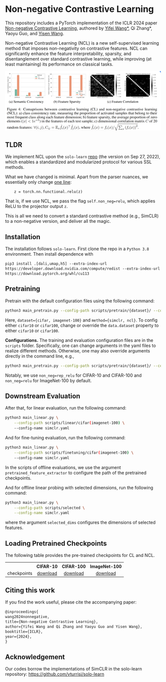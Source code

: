 # Non-negative Contrastive Learning


This repository includes a PyTorch implementation of the ICLR 2024 paper [Non-negative Contrastive Learning](https://arxiv.org/pdf/2403.12459), authored by  [Yifei Wang*](https://yifeiwang77.com/), Qi Zhang*, Yaoyu Guo, and [Yisen Wang](https://yisenwang.github.io/).


Non-negative Contrastive Learning (NCL) is a new self-supervised learning method that imposes non-negativity on contrastive features. NCL can significantly enhance the feature interpretability, sparsity, and disentanglement over standard contrastive learning, while improving (at least maintaining) its performance on classical tasks.


![image](img1.png)


## TLDR

We implement NCL upon the ```solo-learn``` [repo](https://github.com/vturrisi/solo-learn) (the version on Sep 27, 2022), which enables a standardized and modularized protocol for various SSL methods.

What we have changed is minimal. Apart from the parser nuances, we essentially only change [one line](https://github.com/PKU-ML/non_neg/blob/main/solo/methods/simclr.py#L174):

```
    z = torch.nn.functional.relu(z)
```
That is, if we use NCL, we pass the flag ```self.non_neg=relu```, which applies ReLU to the projector output ```z```.

This is all we need to convert a standard contrastive method (e.g., SimCLR) to a non-negative version, and deliver all the magic.


## Installation

The installation follows ```solo-learn```.  First clone the repo in a ``Python 3.8`` environment. Then install dependence with
```
pip3 install .[dali,umap,h5] --extra-index-url https://developer.download.nvidia.com/compute/redist --extra-index-url https://download.pytorch.org/whl/cu113
```

## Pretraining

Pretrain with the default configuration files using the following command:
```bash
python3 main_pretrain.py --config-path scripts/pretrain/{dataset}/ --config-name {method}.yaml
```

Here, ``dataset={cifar, imagenet-100}`` and ``method={simclr, ncl}``. To config either ``cifar10`` or ``cifar100``, change or override the ``data.dataset`` property to either ``cifar10`` or ``cifar100``.

**Configurations.** The training and evaluation configuration files are in the ``scripts`` folder. Specifically, one can change arguments in the yaml files to realize different methods. Otherwise, one may also override arguments directly in the command line, e.g.,
```bash
python3 main_pretrain.py --config-path scripts/pretrain/{dataset}/ --config-name {method}.yaml dataset=cifar100 non_neg=rep_relu
```

Notably, we use ``non_neg=rep_relu`` for CIFAR-10 and CIFAR-100 and ``non_neg=relu`` for ImageNet-100 by default.


## Downstream Evaluation


After that, for linear evaluation, run the following command:


```bash
python3 main_linear.py \
    --config-path scripts/linear/cifar(imagenet-100) \
    --config-name simclr.yaml

```

And for fine-tuning evaluation, run the following command:


```bash
python3 main_linear.py \
    --config-path scripts/finetuning/cifar(imagenet-100) \
    --config-name simclr.yaml

```

In the scripts of offline evaluations, we use the argument ``pretrained_feature_extractor`` to configure the path of the pretrained checkpoints.

And for offline linear probing with selected dimensions, run the following command:

```bash
python3 main_linear.py \
    --config-path scripts/selected \
    --config-name simclr.yaml

```

where the argument ``selected_dims`` configures the dimensions of selected features.



## Loading Pretrained Checkpoints

The following table provides the pre-trained checkpoints for CL and NCL.

<table><tbody>
<!-- START TABLE -->
<!-- TABLE HEADER -->
<th valign="bottom"></th>
<th valign="bottom">CIFAR-10</th>
<th valign="bottom">CIFAR-100</th>
<th valign="bottom">ImageNet-100</th>
<!-- TABLE BODY -->
<tr><td align="left">checkpoints</td>
<td align="center"><a href="https://drive.google.com/drive/folders/1z57D9WOZk5N5nsqVixkUza9ZX6NiH6Wx?usp=sharing">download</a></td>
<td align="center"><a href="https://drive.google.com/drive/folders/1EbF9oKFu9rjsfRj_hv-Q-GVYKUSVxIkP?usp=sharing">download</a></td>
<td align="center"><a href="https://drive.google.com/drive/folders/1iIqn2hklptrlG3bLmjULw_rfKKO-JC5s?usp=sharing">download</a></td>
</tr>
</tbody></table>



## Citing this work
If you find the work useful, please cite the accompanying paper:
```
@inproceedings{
wang2024nonnegative,
title={Non-negative Contrastive Learning},
author={Yifei Wang and Qi Zhang and Yaoyu Guo and Yisen Wang},
booktitle={ICLR},
year={2024},
}
```

## Acknowledgement

Our codes borrow the implementations of SimCLR in the solo-learn repository: https://github.com/vturrisi/solo-learn
